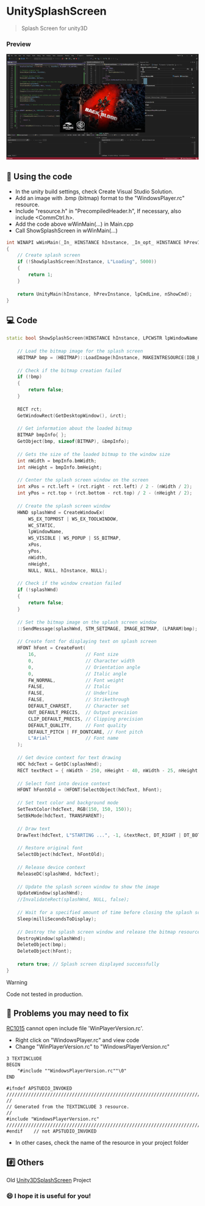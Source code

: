 # UnitySplashScreen

> Splash Screen for unity3D

### Preview
![Screenshot](src/Capturar.PNG)

## 📘 Using the code

* In the unity build settings, check Create Visual Studio Solution.
* Add an image with .bmp (bitmap) format to the "WindowsPlayer.rc" resource.
* Include "resource.h" in "PrecompiledHeader.h", If necessary, also include <CommCtrl.h>.
* Add the code above wWinMain(...) in Main.cpp
* Call ShowSplashScreen in wWinMain(...)

```cpp
int WINAPI wWinMain(_In_ HINSTANCE hInstance, _In_opt_ HINSTANCE hPrevInstance, _In_ LPWSTR lpCmdLine, _In_ int nShowCmd)
{
    // Create splash screen
    if (!ShowSplashScreen(hInstance, L"Loading", 5000))
    {
        return 1;
    }

    return UnityMain(hInstance, hPrevInstance, lpCmdLine, nShowCmd);
}
```

## 💻 Code
```cpp
static bool ShowSplashScreen(HINSTANCE hInstance, LPCWSTR lpWindowName, int milliSecondsToDisplay) {
    
    // Load the bitmap image for the splash screen
    HBITMAP bmp = (HBITMAP)::LoadImage(hInstance, MAKEINTRESOURCE(IDB_BITMAP1), IMAGE_BITMAP, 0, 0, LR_DEFAULTSIZE | SS_CENTERIMAGE);
    
    // Check if the bitmap creation failed
    if (!bmp)
    {
        return false;
    }

    RECT rct;
    GetWindowRect(GetDesktopWindow(), &rct);

    // Get information about the loaded bitmap
    BITMAP bmpInfo{ };
    GetObject(bmp, sizeof(BITMAP), &bmpInfo);

    // Gets the size of the loaded bitmap to the window size
    int nWidth = bmpInfo.bmWidth;
    int nHeight = bmpInfo.bmHeight;

    // Center the splash screen window on the screen
    int xPos = rct.left + (rct.right - rct.left) / 2 - (nWidth / 2);
    int yPos = rct.top + (rct.bottom - rct.top) / 2 - (nHeight / 2);

    // Create the splash screen window
    HWND splashWnd = CreateWindowEx(
        WS_EX_TOPMOST | WS_EX_TOOLWINDOW,
        WC_STATIC,
        lpWindowName,
        WS_VISIBLE | WS_POPUP | SS_BITMAP,
        xPos,
        yPos,
        nWidth, 
        nHeight,
        NULL, NULL, hInstance, NULL);
    
    // Check if the window creation failed
    if (!splashWnd)
    {
        return false;
    }

    // Set the bitmap image on the splash screen window
    ::SendMessage(splashWnd, STM_SETIMAGE, IMAGE_BITMAP, (LPARAM)bmp);

    // Create font for displaying text on splash screen
    HFONT hFont = CreateFont(
        16,                  // Font size
        0,                   // Character width
        0,                   // Orientation angle
        0,                   // Italic angle
        FW_NORMAL,           // Font weight
        FALSE,               // Italic
        FALSE,               // Underline
        FALSE,               // Strikethrough
        DEFAULT_CHARSET,     // Character set
        OUT_DEFAULT_PRECIS,  // Output precision
        CLIP_DEFAULT_PRECIS, // Clipping precision
        DEFAULT_QUALITY,     // Font quality
        DEFAULT_PITCH | FF_DONTCARE, // Font pitch
        L"Arial"             // Font name
    );
    
    // Get device context for text drawing
    HDC hdcText = GetDC(splashWnd);
    RECT textRect = { nWidth - 250, nHeight - 40, nWidth - 25, nHeight };

    // Select font into device context
    HFONT hFontOld = (HFONT)SelectObject(hdcText, hFont);

    // Set text color and background mode
    SetTextColor(hdcText, RGB(150, 150, 150));
    SetBkMode(hdcText, TRANSPARENT);

    // Draw text
    DrawText(hdcText, L"STARTING ...", -1, &textRect, DT_RIGHT | DT_BOTTOM);

    // Restore original font
    SelectObject(hdcText, hFontOld);

    // Release device context
    ReleaseDC(splashWnd, hdcText);

    // Update the splash screen window to show the image
    UpdateWindow(splashWnd);
    //InvalidateRect(splashWnd, NULL, false);

    // Wait for a specified amount of time before closing the splash screen
    Sleep(milliSecondsToDisplay);

    // Destroy the splash screen window and release the bitmap resource
    DestroyWindow(splashWnd);
    DeleteObject(bmp);
    DeleteObject(hFont);

    return true; // Splash screen displayed successfully
}
```

> [!WARNING]
> Code not tested in production.

## 🔴 Problems you may need to fix
[RC1015](https://learn.microsoft.com/en-us/cpp/error-messages/tool-errors/resource-compiler-fatal-error-rc1015?view=msvc-170) cannot open include file 'WinPlayerVersion.rc'.
 * Right click on "WindowsPlayer.rc" and view code
 * Change "WinPlayerVersion.rc" to "WindowsPlayerVersion.rc"

```
3 TEXTINCLUDE 
BEGIN
    "#include ""WindowsPlayerVersion.rc""\0"
END
```

```
#ifndef APSTUDIO_INVOKED
/////////////////////////////////////////////////////////////////////////////
//
// Generated from the TEXTINCLUDE 3 resource.
//
#include "WindowsPlayerVersion.rc"
/////////////////////////////////////////////////////////////////////////////
#endif    // not APSTUDIO_INVOKED
```
 * In other cases, check the name of the resource in your project folder

## :hash: Others
Old [Unity3DSplashScreen](https://github.com/xGalactico/Unity3DSplashScreen/tree/main) Project

### 😄 I hope it is useful for you!
